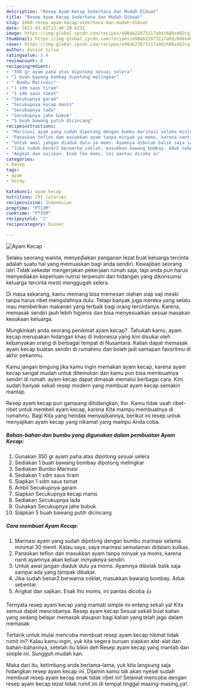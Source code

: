 ```yaml
---
description: "Resep Ayam Kecap Sederhana dan Mudah Dibuat"
title: "Resep Ayam Kecap Sederhana dan Mudah Dibuat"
slug: 1040-resep-ayam-kecap-sederhana-dan-mudah-dibuat
date: 2021-03-02T12:40:20.623Z
image: https://img-global.cpcdn.com/recipes/a98ab22873117a0d/680x482cq70/ayam-kecap-foto-resep-utama.jpg
thumbnail: https://img-global.cpcdn.com/recipes/a98ab22873117a0d/680x482cq70/ayam-kecap-foto-resep-utama.jpg
cover: https://img-global.cpcdn.com/recipes/a98ab22873117a0d/680x482cq70/ayam-kecap-foto-resep-utama.jpg
author: Gussie Silva
ratingvalue: 3.4
reviewcount: 8
recipeingredient:
- "350 gr ayam paha atas dipotong sesuai selera"
- "1 buah bawang bombay dipotong melingkar"
- " Bumbu Marinasi"
- "1 sdm saus tiram"
- "1 sdm saus tomat"
- "Secukupnya garam"
- "Secukupnya kecap manis"
- "Secukupnya lada"
- "Secukupnya jahe bubuk"
- "5 buah bawang putih dicincang"
recipeinstructions:
- "Marinasi ayam yang sudah dipotong dengan bumbu marinasi selama minimal 30 menit. Kalau saya, saya marinasi semalaman didalam kulkas."
- "Panaskan teflon dan masukkan ayam tanpa minyak ya moms, karena nanti ayamnya akan keluar minyaknya sendiri."
- "Untuk awal jangan diaduk dulu ya moms. Ayamnya dibolak balik saja sampai ada yang tampak dibakar."
- "Jika sudah benar2 berwarna coklat, masukkan bawang bombay. Aduk sebentar."
- "Angkat dan sajikan. Enak lho moms, ini pantas dicoba 👍"
categories:
- Resep
tags:
- ayam
- kecap

katakunci: ayam kecap 
nutrition: 291 calories
recipecuisine: Indonesian
preptime: "PT13M"
cooktime: "PT35M"
recipeyield: "2"
recipecategory: Dinner

---
```



![Ayam Kecap](https://img-global.cpcdn.com/recipes/a98ab22873117a0d/680x482cq70/ayam-kecap-foto-resep-utama.jpg)

Selaku seorang wanita, menyediakan panganan lezat buat keluarga tercinta adalah suatu hal yang memuaskan bagi anda sendiri. Kewajiban seorang istri Tidak sekedar mengerjakan pekerjaan rumah saja, tapi anda pun harus menyediakan keperluan nutrisi terpenuhi dan hidangan yang dikonsumsi keluarga tercinta mesti menggugah selera.

Di masa  sekarang, kamu memang bisa memesan olahan siap saji meski tanpa harus ribet mengolahnya dulu. Tetapi banyak juga mereka yang selalu mau memberikan makanan yang terbaik bagi orang tercintanya. Karena, memasak sendiri jauh lebih higienis dan bisa menyesuaikan sesuai masakan kesukaan keluarga. 



Mungkinkah anda seorang penikmat ayam kecap?. Tahukah kamu, ayam kecap merupakan hidangan khas di Indonesia yang kini disukai oleh kebanyakan orang di berbagai tempat di Nusantara. Kalian dapat memasak ayam kecap buatan sendiri di rumahmu dan boleh jadi santapan favoritmu di akhir pekanmu.

Kamu jangan bingung jika kamu ingin memakan ayam kecap, karena ayam kecap sangat mudah untuk ditemukan dan kamu pun bisa membuatnya sendiri di rumah. ayam kecap dapat dimasak memalui berbagai cara. Kini sudah banyak sekali resep modern yang membuat ayam kecap semakin mantap.

Resep ayam kecap pun gampang dihidangkan, lho. Kamu tidak usah ribet-ribet untuk membeli ayam kecap, karena Kita mampu membuatnya di rumahmu. Bagi Kita yang hendak menyajikannya, berikut ini resep untuk menyajikan ayam kecap yang nikamat yang mampu Anda coba.

<!--inarticleads1-->

##### Bahan-bahan dan bumbu yang digunakan dalam pembuatan Ayam Kecap:

1. Gunakan 350 gr ayam paha atas dipotong sesuai selera
1. Sediakan 1 buah bawang bombay dipotong melingkar
1. Sediakan  Bumbu Marinasi
1. Sediakan 1 sdm saus tiram
1. Siapkan 1 sdm saus tomat
1. Ambil Secukupnya garam
1. Siapkan Secukupnya kecap manis
1. Sediakan Secukupnya lada
1. Gunakan Secukupnya jahe bubuk
1. Siapkan 5 buah bawang putih dicincang




<!--inarticleads2-->

##### Cara membuat Ayam Kecap:

1. Marinasi ayam yang sudah dipotong dengan bumbu marinasi selama minimal 30 menit. Kalau saya, saya marinasi semalaman didalam kulkas.
1. Panaskan teflon dan masukkan ayam tanpa minyak ya moms, karena nanti ayamnya akan keluar minyaknya sendiri.
1. Untuk awal jangan diaduk dulu ya moms. Ayamnya dibolak balik saja sampai ada yang tampak dibakar.
1. Jika sudah benar2 berwarna coklat, masukkan bawang bombay. Aduk sebentar.
1. Angkat dan sajikan. Enak lho moms, ini pantas dicoba 👍




Ternyata resep ayam kecap yang mantab simple ini enteng sekali ya! Kita semua dapat mencobanya. Resep ayam kecap Sesuai sekali buat kalian yang sedang belajar memasak ataupun bagi kalian yang telah jago dalam memasak.

Tertarik untuk mulai mencoba membuat resep ayam kecap nikmat tidak rumit ini? Kalau kamu ingin, yuk kita segera buruan siapkan alat-alat dan bahan-bahannya, setelah itu bikin deh Resep ayam kecap yang mantab dan simple ini. Sungguh mudah kan. 

Maka dari itu, ketimbang anda berlama-lama, yuk kita langsung saja hidangkan resep ayam kecap ini. Dijamin kamu tak akan nyesel sudah membuat resep ayam kecap enak tidak ribet ini! Selamat mencoba dengan resep ayam kecap lezat tidak rumit ini di tempat tinggal masing-masing,ya!.

